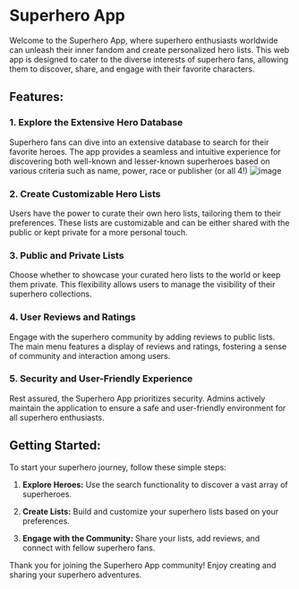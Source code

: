 # Superhero App

Welcome to the Superhero App, where superhero enthusiasts worldwide can unleash their inner fandom and create personalized hero lists. This web app is designed to cater to the diverse interests of superhero fans, allowing them to discover, share, and engage with their favorite characters.

## Features:

### 1. Explore the Extensive Hero Database
Superhero fans can dive into an extensive database to search for their favorite heroes. The app provides a seamless and intuitive experience for discovering both well-known and lesser-known superheroes based on various criteria such as name, power, race or publisher (or all 4!)
![image](https://github.com/nadamur/Superhero-App/assets/114004182/47fec059-bc7f-403f-9249-90b089a81d4d)


### 2. Create Customizable Hero Lists
Users have the power to curate their own hero lists, tailoring them to their preferences. These lists are customizable and can be either shared with the public or kept private for a more personal touch.

### 3. Public and Private Lists
Choose whether to showcase your curated hero lists to the world or keep them private. This flexibility allows users to manage the visibility of their superhero collections.

### 4. User Reviews and Ratings
Engage with the superhero community by adding reviews to public lists. The main menu features a display of reviews and ratings, fostering a sense of community and interaction among users.

### 5. Security and User-Friendly Experience
Rest assured, the Superhero App prioritizes security. Admins actively maintain the application to ensure a safe and user-friendly environment for all superhero enthusiasts.

## Getting Started:

To start your superhero journey, follow these simple steps:

1. **Explore Heroes:** Use the search functionality to discover a vast array of superheroes.

2. **Create Lists:** Build and customize your superhero lists based on your preferences.

3. **Engage with the Community:** Share your lists, add reviews, and connect with fellow superhero fans.


Thank you for joining the Superhero App community! Enjoy creating and sharing your superhero adventures.

